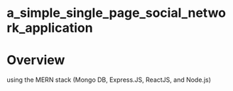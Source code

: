 # a_simple_single_page_social_network_application

<h1>Overview</h1>
using the MERN stack (Mongo DB, Express.JS, ReactJS, and Node.js)
